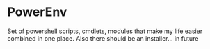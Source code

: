 # PowerEnv
Set of powershell scripts, cmdlets, modules that make my life easier combined in one place. Also there should be an installer... in future
